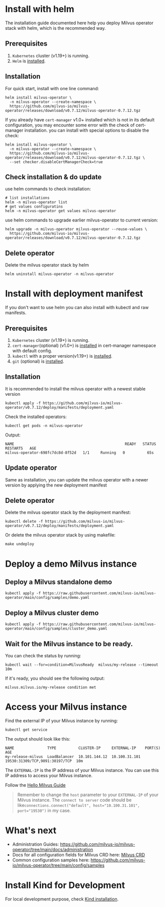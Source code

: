 # Install with helm
The installation guide documented here help you deploy Milvus operator stack with helm, which is the recommended way.

## Prerequisites
1. `Kubernetes` cluster (v1.19+) is running.
2. `Helm` is [installed](https://helm.sh/).

## Installation

For quick start, install with one line command:

```shell
helm install milvus-operator \
  -n milvus-operator --create-namespace \
  https://github.com/milvus-io/milvus-operator/releases/download/v0.7.12/milvus-operator-0.7.12.tgz
```

If you already have `cert-manager` v1.0+ installed which is not in its default configuration, you may encounter some error with the check of cert-manager installation. you can install with special options to disable the check:

```
helm install milvus-operator \
  -n milvus-operator --create-namespace \
  https://github.com/milvus-io/milvus-operator/releases/download/v0.7.12/milvus-operator-0.7.12.tgz \
  --set checker.disableCertManagerCheck=true
```

## Check installation & do update

use helm commands to check installation:

```shell
# list installations
helm -n milvus-operator list
# get values configuratins
helm -n milvus-operator get values milvus-operator
```

use helm commands to upgrade earlier milvus-operator to current version:

```shell
helm upgrade -n milvus-operator milvus-operator --reuse-values \
  https://github.com/milvus-io/milvus-operator/releases/download/v0.7.12/milvus-operator-0.7.12.tgz
```

## Delete operator
Delete the milvus operator stack by helm

```shell
helm uninstall milvus-operator -n milvus-operator
```

# Install with deployment manifest

If you don't want to use helm you can also install with kubectl and raw manifests.

## Prerequisites
1. `Kubernetes` cluster (v1.19+) is running.
2. `cert-manager`(optional) (v1.0+) is [installed](https://cert-manager.io/docs/installation/kubernetes/) in cert-manager namespace with default config.
3. `kubectl` with a proper version(v1.19+) is [installed](https://kubernetes.io/docs/tasks/tools/).
4. `git` (optional) is [installed](https://git-scm.com/book/en/v2/Getting-Started-Installing-Git).

## Installation
It is recommended to install the milvus operator with a newest stable version
```shell
kubectl apply -f https://github.com/milvus-io/milvus-operator/v0.7.12/deploy/manifests/deployment.yaml
``` 

Check the installed operators:

```shell
kubectl get pods -n milvus-operator
```

Output:
```log
NAME                                                  READY   STATUS    RESTARTS   AGE
milvus-operator-698fc7dc8d-8f52d   1/1     Running   0          65s
```

## Update operator
Same as installation, you can update the milvus operator with a newer version by applying the new deployment manifest


## Delete operator
Delete the milvus operator stack by the deployment manifest:

```shell
kubectl delete -f https://github.com/milvus-io/milvus-operator/v0.7.12/deploy/manifests/deployment.yaml
```

Or delete the milvus operator stack by using makefile:

```shell
make undeploy
```

# Deploy a demo Milvus instance

## Deploy a Milvus standalone demo
`kubectl apply -f https://raw.githubusercontent.com/milvus-io/milvus-operator/main/config/samples/demo.yaml`

## Deploy a Milvus cluster demo
`kubectl apply -f https://raw.githubusercontent.com/milvus-io/milvus-operator/main/config/samples/cluster_demo.yaml`


## Wait for the Milvus instance to be ready. 

You can check the status by running:

```shell
kubectl wait --for=condition=MilvusReady  milvus/my-release --timeout 10m
```

If it's ready, you should see the following output:
```text
milvus.milvus.io/my-release condition met
```

# Access your Milvus instance
Find the external IP of your Milvus instance by running:

```shell
kubectl get service
```

The output should look like this:
```text
NAME               TYPE          CLUSTER-IP     EXTERNAL-IP    PORT(S)                         AGE
my-release-milvus  LoadBalancer  10.101.144.12  10.100.31.101  19530:31309/TCP,9091:30197/TCP  10m
```

The `EXTERNAL-IP` is the IP address of your Milvus instance. You can use this IP address to access your Milvus instance.

Follow the [Hello Milvus Guide](https://milvus.io/docs/example_code.md)

> Remember to change the `host` parameter to your `EXTERNAL-IP` of your Milvus instance. The `connect to server` code should be like`connections.connect("default", host="10.100.31.101", port="19530")` in my case.

# What's next

- Administration Guides: https://github.com/milvus-io/milvus-operator/tree/main/docs/administration
- Docs for all configuration fields for Milvus CRD here: [Milvus CRD](../CRD/milvus.md)
- Common configuration samples here: https://github.com/milvus-io/milvus-operator/tree/main/config/samples


# Install Kind for Development
For local development purpose, check [Kind installation](./kind-installation.md).
